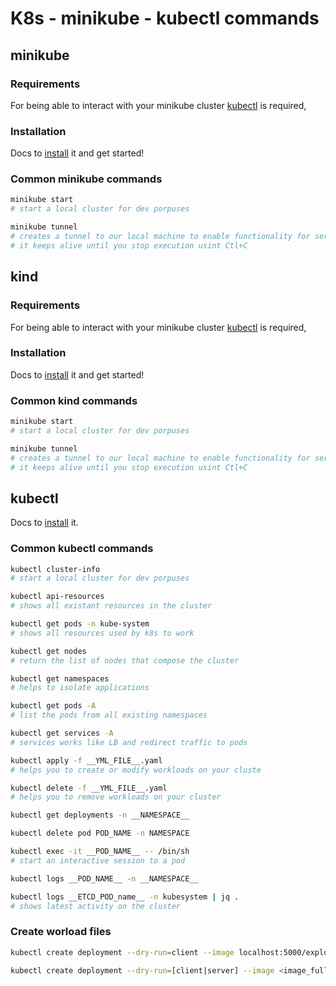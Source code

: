 # K8s - minikube - kubectl commands

## minikube

### Requirements

For being able to interact with your minikube cluster [kubectl](#kubectl) is required,

### Installation

Docs to [install](https://minikube.sigs.k8s.io/docs/start/?arch=%2Flinux%2Fx86-64%2Fstable%2Fdebian+package#Service) it and get started!

### Common minikube commands

```bash
minikube start
# start a local cluster for dev porpuses

minikube tunnel
# creates a tunnel to our local machine to enable functionality for service objects.
# it keeps alive until you stop execution usint Ctl+C

```

## kind

### Requirements

For being able to interact with your minikube cluster [kubectl](#kubectl) is required,

### Installation

Docs to [install](https://minikube.sigs.k8s.io/docs/start/?arch=%2Flinux%2Fx86-64%2Fstable%2Fdebian+package#Service) it and get started!

### Common kind commands

```bash
minikube start
# start a local cluster for dev porpuses

minikube tunnel
# creates a tunnel to our local machine to enable functionality for service objects.
# it keeps alive until you stop execution usint Ctl+C

```

## kubectl

Docs to [install](https://kubernetes.io/docs/tasks/tools/#kubectl) it.

### Common kubectl commands

```bash
kubectl cluster-info
# start a local cluster for dev porpuses

kubectl api-resources
# shows all existant resources in the cluster

kubectl get pods -n kube-system
# shows all resources used by k8s to work

kubectl get nodes
# return the list of nodes that compose the cluster

kubectl get namespaces
# helps to isolate applications

kubectl get pods -A
# list the pods from all existing namespaces

kubectl get services -A
# services works like LB and redirect traffic to pods

kubectl apply -f __YML_FILE__.yaml
# helps you to create or modify workloads on your cluste

kubectl delete -f __YML_FILE__.yaml
# helps you to remove workloads on your cluster

kubectl get deployments -n __NAMESPACE__

kubectl delete pod POD_NAME -n NAMESPACE

kubectl exec -it __POD_NAME__ -- /bin/sh
# start an interactive session to a pod

kubectl logs __POD_NAME__ -n __NAMESPACE__

kubectl logs __ETCD_POD_name__ -n kubesystem | jq .
# shows latest activity on the cluster

```

### Create worload files

```bash
kubectl create deployment --dry-run=client --image localhost:5000/explorecalifornia.com explorecalifornia.com --output=yaml

kubectl create deployment --dry-run=[client|server] --image <image_full_path> <deployment_name> --output=yaml > <file_to_persist_in>
```
